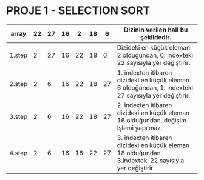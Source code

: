 # PROJE 1 - SELECTION SORT

| array  | 22 | 27 | 16 | 2  | 18 | 6  | Dizinin verilen hali bu şekildedir.                                                                   |
|--------|----|----|----|----|---:|----|-------------------------------------------------------------------------------------------------------|
| 1.step | 2  | 27 | 16 | 22 | 18 | 6  | Dizideki en küçük eleman 2 olduğundan, 0. indexteki 22 sayısıyla yer değiştirir.                      |
| 2.step | 2  | 6  | 16 | 22 | 18 | 27 | 1. indexten itibaren dizideki en küçük eleman 6 olduğundan, 1. indexteki 27 sayısıyla yer değiştirir. |
| 3.step | 2  | 6  | 16 | 22 | 18 | 27 | 2. indexten itibaren dizideki en küçük eleman 16 olduğundan, değişim işlemi yapılmaz.                 |
| 4.step | 2  | 6  | 16 | 18 | 22 | 27 | 3. indexten itibaren dizideki en küçük eleman 18 olduğundan, 3.indexteki 22 sayısıyla yer değiştirir. |
